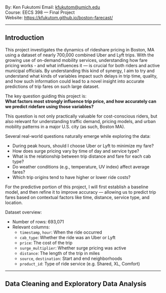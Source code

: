 By: Ken Fukutomi 
Email: [kfukutom@umich.edu](mailto:kfukutom@umich.edu)  
Course: EECS 398 — Final Project  
Website: https://kfukutom.github.io/boston-farecast/

---

## Introduction 

This project investigates the dynamics of rideshare pricing in Boston, MA using a dataset of nearly 700,000 combined Uber and Lyft trips. With the growing use of on-demand mobility services, understanding how fare pricing works - and what influences it — is crucial for both riders and active municipal officials. By understanding this kind of synergy, I aim to try and understand what kinds of variables impact such delays in trip time, quality, and how such information could lead to a novel insight into accurate predictions of trip fares on such large dataset.

The key question guiding this project is:  
**What factors most strongly influence trip price, and how accurately can we predict ridefare using those variables?**

This question is not only practically valuable for cost-conscious riders, but also relevant for understanding traffic demand, pricing models, and urban mobility patterns in a major U.S. city (as such, Boston MA).

Several real-world questions naturally emerge while exploring the data:

- During peak hours, should I choose Uber or Lyft to minimize my fare?  
- How does surge pricing vary by time of day and service type?  
- What is the relationship between trip distance and fare for each cab type?  
- Do weather conditions (e.g., temperature, UV index) affect average fares?  
- Which trip origins tend to have higher or lower ride costs?  

For the predictive portion of this project, I will first establish a baseline model, and then refine it to improve accuracy — allowing us to predict trip fares based on contextual factors like time, distance, service type, and location.

Dataset overview:  
- Number of rows: 693,071  
- Relevant columns:
  - `timestamp`, `hour`: When the ride occurred  
  - `cab_type`: Whether the ride was an Uber or Lyft  
  - `price`: The cost of the trip  
  - `surge_multiplier`: Whether surge pricing was active  
  - `distance`: The length of the trip in miles  
  - `source`, `destination`: Start and end neighborhoods  
  - `product_id`: Type of ride service (e.g. Shared, XL, Comfort)
  
---

## Data Cleaning and Exploratory Data Analysis 
